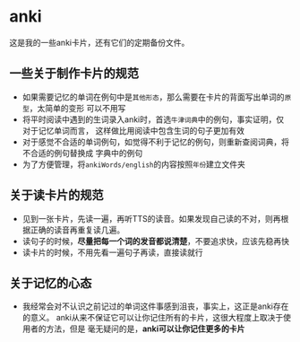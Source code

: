 # anki
这是我的一些anki卡片，还有它们的定期备份文件。

## 一些关于制作卡片的规范
- 如果需要记忆的单词在例句中是`其他形态`，那么需要在卡片的背面写出单词的`原型`，太简单的变形
可以不用写
- 将平时阅读中遇到的生词录入anki时，首选`牛津词典`中的例句，事实证明，仅对于记忆单词而言，
这样做比用阅读中包含生词的句子更加有效
- 对于感觉不合适的单词例句，如觉得不利于记忆的例句，则重新查阅词典，将不合适的例句替换成
字典中的例句
- 为了方便管理，将`ankiWords/english`的内容按照`年份`建立文件夹

## 关于读卡片的规范
- 见到一张卡片，先读一遍，再听TTS的读音。如果发现自己读的不对，则再根据正确的读音再重复读几遍。
- 读句子的时候，**尽量把每一个词的发音都说清楚**，不要追求快，应该先稳再快
- 读卡片的时候，不用先看一遍句子再读，直接读就行

## 关于记忆的心态
- 我经常会对不认识之前记过的单词这件事感到沮丧，事实上，这正是anki存在的意义。
anki从来不保证它可以让你记住所有的卡片，这很大程度上取决于使用者的方法，但是
毫无疑问的是，**anki可以让你记住更多的卡片**


